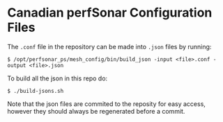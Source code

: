 Canadian perfSonar Configuration Files 
=============================

The `.conf` file in the repository can be made into `.json` files by running:

    $ /opt/perfsonar_ps/mesh_config/bin/build_json -input <file>.conf -output <file>.json

To build all the json in this repo do:

    $ ./build-jsons.sh

Note that the json files are commited to the reposity for easy access, however
they should always be regenerated before a commit.
